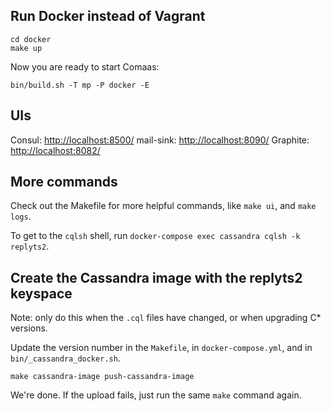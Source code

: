 ## Run Docker instead of Vagrant
```
cd docker
make up
```
Now you are ready to start Comaas:

```
bin/build.sh -T mp -P docker -E
```

## UIs
Consul: [http://localhost:8500/](http://localhost:8500/)
mail-sink: [http://localhost:8090/](http://localhost:8090/)
Graphite: [http://localhost:8082/](http://localhost:8082/)

## More commands
Check out the Makefile for more helpful commands, like `make ui`, and `make logs`.

To get to the `cqlsh` shell, run `docker-compose exec cassandra cqlsh -k replyts2`.

## Create the Cassandra image with the replyts2 keyspace
Note: only do this when the `.cql` files have changed, or when upgrading C* versions.

Update the version number in the `Makefile`, in `docker-compose.yml`, and in `bin/_cassandra_docker.sh`.

`make cassandra-image push-cassandra-image`

We're done. If the upload fails, just run the same `make` command again.

